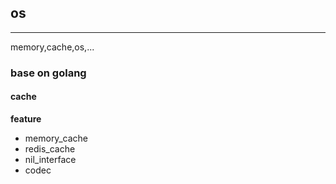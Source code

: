 ## os

---

memory,cache,os,...

### base on golang

#### cache 

**feature**

- memory_cache
- redis_cache
- nil_interface
- codec





